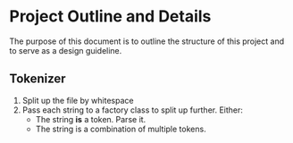 # Project Outline and Details

The purpose of this document is to outline the structure of this project and to serve as a design guideline.

## Tokenizer

1) Split up the file by whitespace
2) Pass each string to a factory class to split up further. Either:
   - The string **is** a token. Parse it.
   - The string is a combination of multiple tokens. <!--TODO-->
